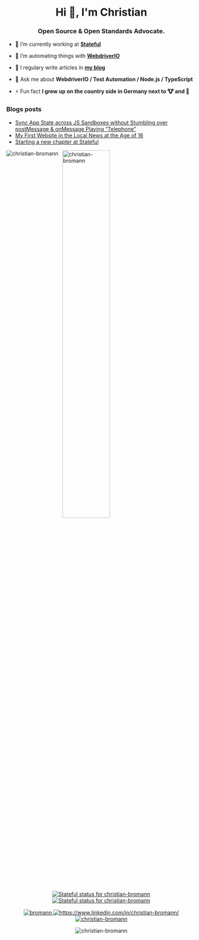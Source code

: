 <h1 align="center">Hi 👋, I'm Christian</h1>
<h3 align="center">Open Source & Open Standards Advocate.</h3>

- 🔭&nbsp;I’m currently working at **[Stateful](https://github.com/stateful)**

- 🤝&nbsp;I’m automating things with **[WebdriverIO](https://webdriver.io/)**

- 📝&nbsp;I regulary write articles in **[my blog](https://bromann.dev)**

- 💬&nbsp;Ask me about **WebdriverIO / Test Automation / Node.js / TypeScript**

- ⚡&nbsp;Fun fact **I grew up on the country side in Germany next to 🐮 and 🐔**

### Blogs posts
<!-- BLOG-POST-LIST:START -->
- [Sync App State across JS Sandboxes without Stumbling over postMessage &amp; onMessage Playing “Telephone”](https://bromann.dev/post/playing-the-telephone-game/)
- [My First Website in the Local News at the Age of 16](https://bromann.dev/post/my-first-website/)
- [Starting a new chapter at Stateful](https://bromann.dev/post/a-new-chapter/)
<!-- BLOG-POST-LIST:END -->

<p>
    <img align="left" src="https://github-readme-stats.vercel.app/api/top-langs/?username=christian-bromann&layout=compact&hide=html" alt="christian-bromann" />
</p>
<p>
    &nbsp;
    <img align="center" src="https://github-readme-stats.vercel.app/api?username=christian-bromann&show_icons=true&count_private=true" alt="christian-bromann" width="50%"/>
</p>

<p align="center">
    <a href="https://stateful.com/@christian-bromann" target="blank">
        <img align="center" src="https://badge.stateful.com/christian-bromann/status.svg" alt="Stateful status for christian-bromann" />
    </a>
    <a href="https://stateful.com/@christian-bromann" target="blank">
        <img align="center" src="https://badge.stateful.com/christian-bromann/dnd.svg" alt="Stateful status for christian-bromann" />
    </a>
</p>

<p align="center">
    <a href="https://twitter.com/bromann" target="blank">
        <img align="center" src="https://img.shields.io/twitter/follow/bromann?style=social" alt="bromann" />
    </a>
    <a href="https://www.linkedin.com/in/christian-bromann/" target="blank">
        <img align="center" src="https://img.shields.io/badge/-christianbromann-blue?style=flat-square&logo=Linkedin&logoColor=white&link=https://www.linkedin.com/in/christian-bromann/" alt="https://www.linkedin.com/in/christian-bromann/" />
    </a>
    <a href="https://github.com/christian-bromann" target="blank">
        <img align="center" src="https://img.shields.io/github/followers/christian-bromann?label=follow&style=social" alt="christian-bromann" />
    </a>
</p>

<p align="center">
    <img align="center" src="https://komarev.com/ghpvc/?username=christian-bromann" alt="christian-bromann" />
</p>
